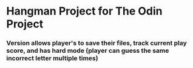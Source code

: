 # Hangman Project for The Odin Project

### Version allows player's to save their files, track current play score, and has hard mode (player can guess the same incorrect letter multiple times)